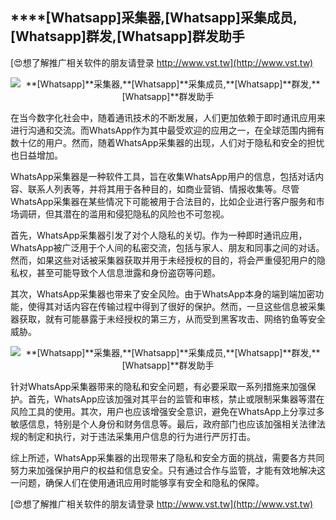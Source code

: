 ## ****[Whatsapp]**采集器,**[Whatsapp]**采集成员,**[Whatsapp]**群发,**[Whatsapp]**群发助手**

[😍想了解推广相关软件的朋友请登录 http://www.vst.tw](http://www.vst.tw)

 <center><img src="https://vst.tw/MP4/tuiguang/png/5.png" alt="**[Whatsapp]**采集器,**[Whatsapp]**采集成员,**[Whatsapp]**群发,**[Whatsapp]**群发助手"></center>

在当今数字化社会中，随着通讯技术的不断发展，人们更加依赖于即时通讯应用来进行沟通和交流。而WhatsApp作为其中最受欢迎的应用之一，在全球范围内拥有数十亿的用户。然而，随着WhatsApp采集器的出现，人们对于隐私和安全的担忧也日益增加。

WhatsApp采集器是一种软件工具，旨在收集WhatsApp用户的信息，包括对话内容、联系人列表等，并将其用于各种目的，如商业营销、情报收集等。尽管WhatsApp采集器在某些情况下可能被用于合法目的，比如企业进行客户服务和市场调研，但其潜在的滥用和侵犯隐私的风险也不可忽视。

首先，WhatsApp采集器引发了对个人隐私的关切。作为一种即时通讯应用，WhatsApp被广泛用于个人间的私密交流，包括与家人、朋友和同事之间的对话。然而，如果这些对话被采集器获取并用于未经授权的目的，将会严重侵犯用户的隐私权，甚至可能导致个人信息泄露和身份盗窃等问题。

其次，WhatsApp采集器也带来了安全风险。由于WhatsApp本身的端到端加密功能，使得其对话内容在传输过程中得到了很好的保护。然而，一旦这些信息被采集器获取，就有可能暴露于未经授权的第三方，从而受到黑客攻击、网络钓鱼等安全威胁。

 <center><img src="https://vst.tw/MP4/tuiguang/png/5.png" alt="**[Whatsapp]**采集器,**[Whatsapp]**采集成员,**[Whatsapp]**群发,**[Whatsapp]**群发助手"></center>

针对WhatsApp采集器带来的隐私和安全问题，有必要采取一系列措施来加强保护。首先，WhatsApp应该加强对其平台的监管和审核，禁止或限制采集器等潜在风险工具的使用。其次，用户也应该增强安全意识，避免在WhatsApp上分享过多敏感信息，特别是个人身份和财务信息等。最后，政府部门也应该加强相关法律法规的制定和执行，对于违法采集用户信息的行为进行严厉打击。

综上所述，WhatsApp采集器的出现带来了隐私和安全方面的挑战，需要各方共同努力来加强保护用户的权益和信息安全。只有通过合作与监管，才能有效地解决这一问题，确保人们在使用通讯应用时能够享有安全和隐私的保障。

[😍想了解推广相关软件的朋友请登录 http://www.vst.tw](http://www.vst.tw)



